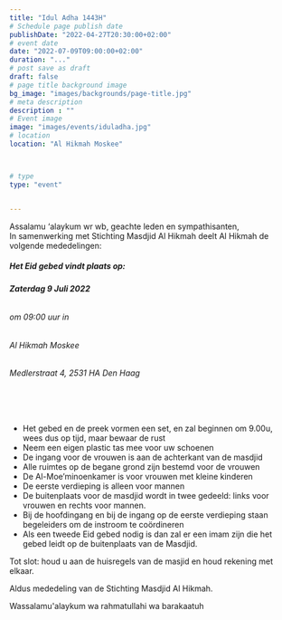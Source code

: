 ```yaml
---
title: "Idul Adha 1443H"
# Schedule page publish date
publishDate: "2022-04-27T20:30:00+02:00"
# event date
date: "2022-07-09T09:00:00+02:00"
duration: "..."
# post save as draft
draft: false
# page title background image
bg_image: "images/backgrounds/page-title.jpg"
# meta description
description : ""
# Event image
image: "images/events/iduladha.jpg"
# location
location: "Al Hikmah Moskee"



# type
type: "event"


---
```


Assalamu ‘alaykum wr wb, geachte leden en sympathisanten,<br/>
In samenwerking met Stichting Masdjid Al Hikmah deelt Al Hikmah de volgende mededelingen:

##### Het Eid gebed vindt plaats op: </br>
###### <b> Zaterdag 9 Juli 2022</b> </br>
###### om 09:00 uur in </br>
###### Al Hikmah Moskee</br>
###### Medlerstraat 4, 2531 HA Den Haag

<br/>
<br/>

* Het gebed en de preek vormen een set, en zal beginnen om 9.00u, wees dus op tijd, maar bewaar de rust
* Neem een eigen plastic tas mee voor uw schoenen
* De ingang voor de vrouwen is aan de achterkant van de masdjid
* Alle ruimtes op de begane grond zijn bestemd voor de vrouwen
* De Al-Moe’minoenkamer is voor vrouwen met kleine kinderen
* De eerste verdieping is alleen voor mannen
* De buitenplaats voor de masdjid wordt in twee gedeeld: links voor vrouwen en rechts voor mannen.
* Bij de hoofdingang en bij de ingang op de eerste verdieping staan begeleiders om de instroom te coördineren
* Als een tweede Eid gebed nodig is dan zal er een imam zijn die het gebed leidt op de buitenplaats van de Masdjid.

Tot slot: houd u aan de huisregels van de masjid en houd rekening met elkaar.

Aldus mededeling van de Stichting Masdjid Al Hikmah.

Wassalamu'alaykum wa rahmatullahi wa barakaatuh